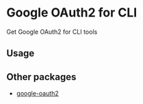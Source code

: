 # Google OAuth2 for CLI
Get Google OAuth2 for CLI tools

## Usage

## Other packages

- [google-oauth2](https://github.com/pbrisbin/google-oauth2)

